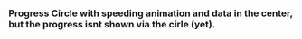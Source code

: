 ### Progress Circle with speeding animation and data in the center, but the progress isnt shown via the cirle (yet).
